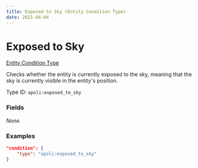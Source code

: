 ```yaml
---
title: Exposed to Sky (Entity Condition Type)
date: 2021-04-04
---
```


# Exposed to Sky

[Entity Condition Type](../entity_condition_types.md)

Checks whether the entity is currently exposed to the sky, meaning that the sky is currently visible in the entity's position.

Type ID: `apoli:exposed_to_sky`

### Fields

_None._

### Examples

```json
"condition": {
    "type": "apoli:exposed_to_sky"
}
```
